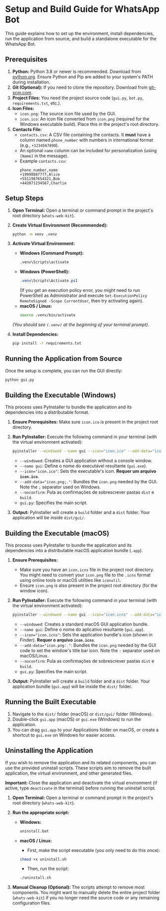 # Setup and Build Guide for WhatsApp Bot

This guide explains how to set up the environment, install dependencies, run the application from source, and build a standalone executable for the WhatsApp Bot.

## Prerequisites

1.  **Python:** Python 3.8 or newer is recommended. Download from [python.org](https://www.python.org/). Ensure Python and Pip are added to your system's PATH during installation.
2.  **Git (Optional):** If you need to clone the repository. Download from [git-scm.com](https://git-scm.com/).
3.  **Project Files:** You need the project source code (`gui.py`, `bot.py`, `requirements.txt`, etc.).
4.  **Icon Files:**
    *   `icon.png`: The source icon file used by the GUI.
    *   `icon.ico`: An icon file converted from `icon.png` (required for the Windows executable build). Place this in the project's root directory.
5.  **Contacts File:**
    *   `contacts.csv`: A CSV file containing the contacts. It **must** have a column named `phone_number` with numbers in international format (e.g., `+1234567890`).
    *   An optional `name` column can be included for personalization (using `[Name]` in the message).
    *   Example `contacts.csv`:
        ```csv
        phone_number,name
        +19998887777,Alice
        +5511987654321,Bob
        +442071234567,Charlie
        ```

## Setup Steps

1.  **Open Terminal:** Open a terminal or command prompt in the project's root directory (`whats-web-kit`).

2.  **Create Virtual Environment (Recommended):**
    ```bash
    python -m venv .venv
    ```

3.  **Activate Virtual Environment:**
    *   **Windows (Command Prompt):**
        ```cmd
        .venv\Scripts\activate
        ```
    *   **Windows (PowerShell):**
        ```powershell
        .venv\Scripts\Activate.ps1
        ```
        (If you get an execution policy error, you might need to run PowerShell as Administrator and execute `Set-ExecutionPolicy RemoteSigned -Scope CurrentUser`, then try activating again).
    *   **macOS / Linux:**
        ```bash
        source .venv/bin/activate
        ```
    *(You should see `(.venv)` at the beginning of your terminal prompt)*.

4.  **Install Dependencies:**
    ```bash
    pip install -r requirements.txt
    ```

## Running the Application from Source

Once the setup is complete, you can run the GUI directly:

```bash
python gui.py
```

## Building the Executable (Windows)

This process uses PyInstaller to bundle the application and its dependencies into a distributable format.

1.  **Ensure Prerequisites:** Make sure `icon.ico` is present in the project root directory.
2.  **Run PyInstaller:** Execute the following command in your terminal (with the virtual environment activated):
    ```bash
    pyinstaller --windowed --name gui --icon="icon.ico" --add-data="icon.png;." --noconfirm gui.py
    ```
    *   `--windowed`: Creates a GUI application without a console window.
    *   `--name gui`: Define o nome do executável resultante (`gui.exe`).
    *   `--icon="icon.ico"`: Sets the executable's icon. **Requer um arquivo `icon.ico`**.
    *   `--add-data="icon.png;."`: Bundles the `icon.png` needed by the GUI. Note the `;` separator used on Windows.
    *   `--noconfirm`: Pula as confirmações de sobrescrever pastas `dist` e `build`.
    *   `gui.py`: Specifies the main script.

3.  **Output:** PyInstaller will create a `build` folder and a `dist` folder. Your application will be inside `dist/gui/`.

## Building the Executable (macOS)

This process uses PyInstaller to bundle the application and its dependencies into a distributable macOS application bundle (`.app`).

1.  **Ensure Prerequisites:**
    *   Make sure you have an `icon.icns` file in the project root directory. You might need to convert your `icon.png` file to the `.icns` format using online tools or macOS utilities like `iconutil`.
    *   Ensure `icon.png` is also present in the project root directory (for the window icon).
2.  **Run PyInstaller:** Execute the following command in your terminal (with the virtual environment activated):
    ```bash
    pyinstaller --windowed --name gui --icon="icon.icns" --add-data="icon.png:." --noconfirm gui.py
    ```
    *   `--windowed`: Creates a standard macOS GUI application bundle.
    *   `--name gui`: Define o nome do aplicativo resultante (`gui.app`).
    *   `--icon="icon.icns"`: Sets the application bundle's icon (shown in Finder). **Requer o arquivo `icon.icns`**.
    *   `--add-data="icon.png:."`: Bundles the `icon.png` needed by the GUI code to set the window's title bar icon. Note the `:` separator used on macOS/Linux.
    *   `--noconfirm`: Pula as confirmações de sobrescrever pastas `dist` e `build`.
    *   `gui.py`: Specifies the main script.

3.  **Output:** PyInstaller will create a `build` folder and a `dist` folder. Your application bundle (`gui.app`) will be inside the `dist/` folder.

## Running the Built Executable

1.  Navigate to the `dist/` folder (macOS) or `dist/gui/` folder (Windows).
2.  Double-click `gui.app` (macOS) or `gui.exe` (Windows) to run the application.
3.  You can drag `gui.app` to your Applications folder on macOS, or create a shortcut to `gui.exe` on Windows for easier access.

## Uninstalling the Application

If you wish to remove the application and its related components, you can use the provided uninstall scripts. These scripts aim to remove the built application, the virtual environment, and other generated files.

**Important:** Close the application and deactivate the virtual environment (if active, type `deactivate` in the terminal) before running the uninstall script.

1.  **Open Terminal:** Open a terminal or command prompt in the project's root directory (`whats-web-kit`).

2.  **Run the appropriate script:**

    *   **Windows:**
        ```cmd
        uninstall.bat
        ```

    *   **macOS / Linux:**
        *   First, make the script executable (you only need to do this once):
          ```bash
          chmod +x uninstall.sh
          ```
        *   Then, run the script:
          ```bash
          ./uninstall.sh
          ```

3.  **Manual Cleanup (Optional):** The scripts attempt to remove most components. You might want to manually delete the entire project folder (`whats-web-kit`) if you no longer need the source code or any remaining configuration files. 